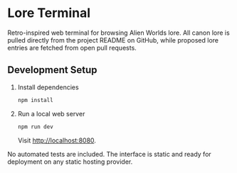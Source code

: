 # Lore Terminal

Retro-inspired web terminal for browsing Alien Worlds lore. All canon lore is pulled directly from the project README on GitHub, while proposed lore entries are fetched from open pull requests.

## Development Setup
1. Install dependencies
   ```bash
   npm install
   ```
2. Run a local web server
   ```bash
   npm run dev
   ```
   Visit [http://localhost:8080](http://localhost:8080).

No automated tests are included. The interface is static and ready for deployment on any static hosting provider.
